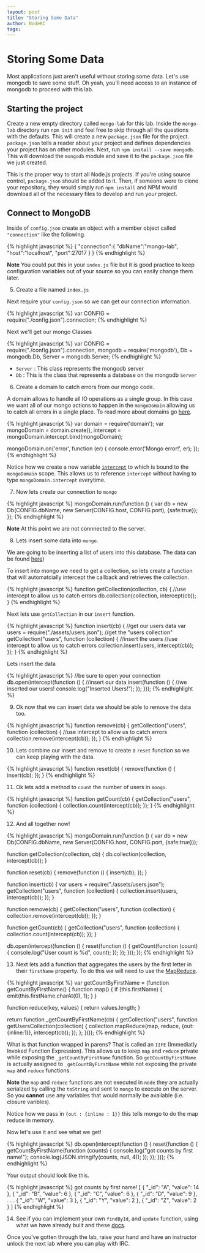```yaml
---
layout: post
title: "Storing Some Data"
author: NodeKC
tags:
---
```


# Storing Some Data

Most applications just aren't useful without storing some data. Let's use mongodb to save some stuff. Oh yeah, you'll need access to an instance of mongodb to proceed with this lab.

## Starting the project

Create a new empty directory called `mongo-lab` for this lab. Inside the `mongo-lab` directory run `npm init` and feel free to skip through all the questions with the defaults. This will create a new `package.json` file for the project. `package.json` tells a reader about your project and defines dependencies your project has on other modules. Next, run `npm install --save mongodb`. This will download the `mongodb` module and save it to the `package.json` file we just created.

This is the proper way to start all Node.js projects. If you're using source control, `package.json` should be added to it. Then, if someone were to clone your repository, they would simply run `npm install` and NPM would download all of the necessary files to develop and run your project.

## Connect to MongoDB

Inside of `config.json` create an object with a member object called `"connection"` like the following.
   
{% highlight javascript %}
{
  "connection":{
    "dbName":"mongo-lab",
    "host":"localhost",
    "port":27017
  }
}
{% endhighlight %}

**Note** You could put this in your `index.js` file but it is good practice to keep configuration variables out of your source so you can easily change them later.  

5. Create a file named `index.js`

Next require your `config.json` so we can get our connection information.

{% highlight javascript %}
var CONFIG = require("./config.json").connection;
{% endhighlight %}

Next we'll get our mongo Classes

{% highlight javascript %}
var CONFIG = require("./config.json").connection,
  mongodb = require('mongodb'),
  Db = mongodb.Db,
  Server = mongodb.Server;
{% endhighlight %}

* `Server` : This class represents the mongodb server 
* `Db` : This is the class that represents a database on the mongodb `Server`

6. Create a domain to catch errors from our mongo code.


A domain allows to handle all IO operations as a single group. In this case we want all of our mongo actions to happen in the `mongoDomain` allowing us to catch all errors in a single place. To read more about domains go [here](http://nodejs.org/api/domain.html).

{% highlight javascript %}
var domain = require('domain');
var mongoDomain = domain.create(),
    intercept = mongoDomain.intercept.bind(mongoDomain);

mongoDomain.on('error', function (er) {
  console.error('Mongo error!', er);
});
{% endhighlight %}

Notice how we create a new variable [`intercept`](http://nodejs.org/api/domain.html#domain_domain_intercept_callback) to which is bound to the `mongoDomain` scope. This allows us to reference `intercept` without having to type `mongoDomain.intercept` everytime.

7. Now lets create our connection to `mongo`

{% highlight javascript %}
mongoDomain.run(function () {
  var db = new Db(CONFIG.dbName, new Server(CONFIG.host, CONFIG.port), {safe:true});
});
{% endhighlight %}

**Note** At this point we are not connnected to the server.


8. Lets insert some data into `mongo`.

We are going to be inserting a list of users into this database. The data can be found [here](https://raw.github.com/nodekc/workshop/master/examples/mongo/assets/users.json))

To insert into mongo we need to get a collection, so lets create a function that will automatcially intercept the callback and retrieves the collection.

{% highlight javascript %}
function getCollection(collection, cb) {
  //use intercept to allow us to catch errors
  db.collection(collection, intercept(cb));
}
{% endhighlight %}

Next lets use `getCollection` in our `insert` function.

{% highlight javascript %}
function insert(cb) {
  //get our users data
  var users = require("./assets/users.json");
  //get the "users collection"
  getCollection("users", function (collection) {
    //insert the users
    //use intercept to allow us to catch errors
    collection.insert(users, intercept(cb));
  });
}
{% endhighlight %}

Lets insert the data

{% highlight javascript %}
//be sure to open your connection
db.open(intercept(function () {
  //insert our data
  insert(function () {
    //we inserted our users!
    console.log("Inserted Users!");
  });
}));
{% endhighlight %}

9. Ok now that we can insert data we should be able to remove the data too.

{% highlight javascript %}
function remove(cb) {
  getCollection("users", function (collection) {
    //use intercept to allow us to catch errors
    collection.remove(intercept(cb));
  });
}
{% endhighlight %}


10. Lets combine our insert and remove to create a `reset` function so we can keep playing with the data.

{% highlight javascript %}
function reset(cb) {
  remove(function () {
    insert(cb);
  });
}
{% endhighlight %}

11. Ok lets add a method to `count` the number of users in `mongo`.

{% highlight javascript %}
function getCount(cb) {
  getCollection("users", function (collection) {
    collection.count(intercept(cb));
  });
}
{% endhighlight %}

12. And all together now!

{% highlight javascript %}
mongoDomain.run(function () {
  var db = new Db(CONFIG.dbName, new Server(CONFIG.host, CONFIG.port, {safe:true}));


  function getCollection(collection, cb) {
    db.collection(collection, intercept(cb));
  }

  function reset(cb) {
    remove(function () {
      insert(cb);
    });
  }

  function insert(cb) {
    var users = require("./assets/users.json");
    getCollection("users", function (collection) {
      collection.insert(users, intercept(cb));
    });
  }

  function remove(cb) {
    getCollection("users", function (collection) {
      collection.remove(intercept(cb));
    });
  }

  function getCount(cb) {
    getCollection("users", function (collection) {
      collection.count(intercept(cb));
    });
  }

  db.open(intercept(function () {
    reset(function () {
      getCount(function (count) {
        console.log("User count is %d", count);
      });
    });
  }));
});
{% endhighlight %}

13. Next lets add a function that aggregates the users by the first letter in their `firstName` property. To do this we will need to use the [MapReduce](http://www.mongodb.org/display/DOCS/MapReduce).

{% highlight javascript %}
var getCountByFirstName = (function getCountByFirstName() {
function map() {
  if (this.firstName) {
    emit(this.firstName.charAt(0), 1);
  }
}

function reduce(key, values) {
  return values.length;
}

return function _getCountByFirstName(cb) {
  getCollection("users", function getUsersCollection(collection) {
    collection.mapReduce(map, reduce, {out:{inline:1}}, intercept(cb));
  });
};
}());
{% endhighlight %}

What is that function wrapped in parens? That is called an `IIFE` (Immediatly Invoked Function Expression). This allows us to keep `map` and `reduce` private while exposing the `_getCountByFirstName` function. So `getCountByFirstName` is actually assigned to `_getCountByFirstName` while not exposing the private `map` and `reduce` functions.

**Note** the `map` and `reduce` functions are not executed in `node` they are actually serialzed by calling the `toString` and sent to `mongo` to execute on the server. So you **cannot** use any variables that would normally be available (i.e. closure varibles).

Notice how we pass in `{out : {inline : 1}}` this tells mongo to do the map reduce in memory. 

Now let's use it and see what we get!

{% highlight javascript %}
db.open(intercept(function () {
  reset(function () {
    getCountByFirstName(function (counts) {
      console.log("got counts by first name!");
      console.log(JSON.stringify(counts, null, 4));
    });
  });
}));
{% endhighlight %}

Your output should look like this.

{% highlight javascript %}
got counts by first name!
[
  {
    "_id": "A",
    "value": 14
  },
  {
    "_id": "B",
    "value": 6
  },
  {
    "_id": "C",
    "value": 6
  },
  {
    "_id": "D",
    "value": 9
  },
  .
  .
  .
  {
    "_id": "W",
    "value": 3
  },
  {
    "_id": "Y",
    "value": 2
  },
  {
    "_id": "Z",
    "value": 2
  }
]
{% endhighlight %}

14. See if you can implement your own `findById`, and `update` function, using what we have already built and these [docs](http://mongodb.github.com/node-mongodb-native/).

Once you've gotten through the lab, raise your hand and have an instructor unlock the next lab where you can play with IRC.
